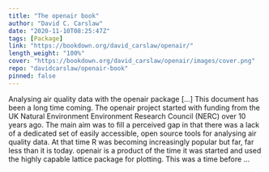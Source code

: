 ```yaml
---
title: "The openair book"
author: "David C. Carslaw"
date: "2020-11-10T08:25:47Z"
tags: [Package]
link: "https://bookdown.org/david_carslaw/openair/"
length_weight: "100%"
cover: "https://bookdown.org/david_carslaw/openair/images/cover.png"
repo: "davidcarslaw/openair-book"
pinned: false
---
```


Analysing air quality data with the openair package [...] This document has been a long time coming. The openair project started with funding from the UK Natural Environment Environment Research Council (NERC) over 10 years ago. The main aim was to fill a perceived gap in that there was a lack of a dedicated set of easily accessible, open source tools for analysing air quality data. At that time R was becoming increasingly popular but far, far less than it is today. openair is a product of the time it was started and used the highly capable lattice package for plotting. This was a time before  ...
